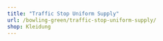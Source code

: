 ```yaml
---
title: "Traffic Stop Uniform Supply"
url: /bowling-green/traffic-stop-uniform-supply/
shop: Kleidung
---
```

